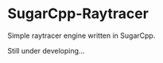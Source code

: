 SugarCpp-Raytracer
==================

Simple raytracer engine written in SugarCpp. 

Still under developing...
